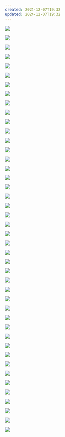 ```yaml
---
created: 2024-12-07T19:32
updated: 2024-12-07T19:32
---
```

![](epub/[埃尔诺作品]%20年轻男人%20(安妮·埃尔诺；栾颖新%20译)%20(Z-Library)/images/index-18_1.png)

![](epub/[埃尔诺作品]%20年轻男人%20(安妮·埃尔诺；栾颖新%20译)%20(Z-Library)/images/index-19_1.png)

![](epub/[埃尔诺作品]%20年轻男人%20(安妮·埃尔诺；栾颖新%20译)%20(Z-Library)/images/index-20_1.png)

![](epub/[埃尔诺作品]%20年轻男人%20(安妮·埃尔诺；栾颖新%20译)%20(Z-Library)/images/index-21_1.png)

![](epub/[埃尔诺作品]%20年轻男人%20(安妮·埃尔诺；栾颖新%20译)%20(Z-Library)/images/index-22_1.png)

![](epub/[埃尔诺作品]%20年轻男人%20(安妮·埃尔诺；栾颖新%20译)%20(Z-Library)/images/index-23_1.png)

![](epub/[埃尔诺作品]%20年轻男人%20(安妮·埃尔诺；栾颖新%20译)%20(Z-Library)/images/index-24_1.png)

![](epub/[埃尔诺作品]%20年轻男人%20(安妮·埃尔诺；栾颖新%20译)%20(Z-Library)/images/index-25_1.png)

![](epub/[埃尔诺作品]%20年轻男人%20(安妮·埃尔诺；栾颖新%20译)%20(Z-Library)/images/index-26_1.png)

![](epub/[埃尔诺作品]%20年轻男人%20(安妮·埃尔诺；栾颖新%20译)%20(Z-Library)/images/index-27_1.png)

![](epub/[埃尔诺作品]%20年轻男人%20(安妮·埃尔诺；栾颖新%20译)%20(Z-Library)/images/index-28_1.png)

![](epub/[埃尔诺作品]%20年轻男人%20(安妮·埃尔诺；栾颖新%20译)%20(Z-Library)/images/index-29_1.png)

![](epub/[埃尔诺作品]%20年轻男人%20(安妮·埃尔诺；栾颖新%20译)%20(Z-Library)/images/index-30_1.png)

![](epub/[埃尔诺作品]%20年轻男人%20(安妮·埃尔诺；栾颖新%20译)%20(Z-Library)/images/index-31_1.png)

![](epub/[埃尔诺作品]%20年轻男人%20(安妮·埃尔诺；栾颖新%20译)%20(Z-Library)/images/index-32_1.png)

![](epub/[埃尔诺作品]%20年轻男人%20(安妮·埃尔诺；栾颖新%20译)%20(Z-Library)/images/index-33_1.png)

![](epub/[埃尔诺作品]%20年轻男人%20(安妮·埃尔诺；栾颖新%20译)%20(Z-Library)/images/index-34_1.png)

![](epub/[埃尔诺作品]%20年轻男人%20(安妮·埃尔诺；栾颖新%20译)%20(Z-Library)/images/index-35_1.png)

![](epub/[埃尔诺作品]%20年轻男人%20(安妮·埃尔诺；栾颖新%20译)%20(Z-Library)/images/index-36_1.png)

![](epub/[埃尔诺作品]%20年轻男人%20(安妮·埃尔诺；栾颖新%20译)%20(Z-Library)/images/index-37_1.png)

![](epub/[埃尔诺作品]%20年轻男人%20(安妮·埃尔诺；栾颖新%20译)%20(Z-Library)/images/index-38_1.png)

![](epub/[埃尔诺作品]%20年轻男人%20(安妮·埃尔诺；栾颖新%20译)%20(Z-Library)/images/index-39_1.png)

![](epub/[埃尔诺作品]%20年轻男人%20(安妮·埃尔诺；栾颖新%20译)%20(Z-Library)/images/index-40_1.png)

![](epub/[埃尔诺作品]%20年轻男人%20(安妮·埃尔诺；栾颖新%20译)%20(Z-Library)/images/index-41_1.png)

![](epub/[埃尔诺作品]%20年轻男人%20(安妮·埃尔诺；栾颖新%20译)%20(Z-Library)/images/index-42_1.png)

![](epub/[埃尔诺作品]%20年轻男人%20(安妮·埃尔诺；栾颖新%20译)%20(Z-Library)/images/index-43_1.png)

![](epub/[埃尔诺作品]%20年轻男人%20(安妮·埃尔诺；栾颖新%20译)%20(Z-Library)/images/index-44_1.png)

![](epub/[埃尔诺作品]%20年轻男人%20(安妮·埃尔诺；栾颖新%20译)%20(Z-Library)/images/index-45_1.png)

![](epub/[埃尔诺作品]%20年轻男人%20(安妮·埃尔诺；栾颖新%20译)%20(Z-Library)/images/index-46_1.png)

![](epub/[埃尔诺作品]%20年轻男人%20(安妮·埃尔诺；栾颖新%20译)%20(Z-Library)/images/index-47_1.png)

![](epub/[埃尔诺作品]%20年轻男人%20(安妮·埃尔诺；栾颖新%20译)%20(Z-Library)/images/index-48_1.png)

![](epub/[埃尔诺作品]%20年轻男人%20(安妮·埃尔诺；栾颖新%20译)%20(Z-Library)/images/index-49_1.png)

![](epub/[埃尔诺作品]%20年轻男人%20(安妮·埃尔诺；栾颖新%20译)%20(Z-Library)/images/index-50_1.png)

![](epub/[埃尔诺作品]%20年轻男人%20(安妮·埃尔诺；栾颖新%20译)%20(Z-Library)/images/index-51_1.png)

![](epub/[埃尔诺作品]%20年轻男人%20(安妮·埃尔诺；栾颖新%20译)%20(Z-Library)/images/index-52_1.png)

![](epub/[埃尔诺作品]%20年轻男人%20(安妮·埃尔诺；栾颖新%20译)%20(Z-Library)/images/index-53_1.png)

![](epub/[埃尔诺作品]%20年轻男人%20(安妮·埃尔诺；栾颖新%20译)%20(Z-Library)/images/index-54_1.png)

![](epub/[埃尔诺作品]%20年轻男人%20(安妮·埃尔诺；栾颖新%20译)%20(Z-Library)/images/index-55_1.png)

![](epub/[埃尔诺作品]%20年轻男人%20(安妮·埃尔诺；栾颖新%20译)%20(Z-Library)/images/index-56_1.png)

![](epub/[埃尔诺作品]%20年轻男人%20(安妮·埃尔诺；栾颖新%20译)%20(Z-Library)/images/index-57_1.png)

![](epub/[埃尔诺作品]%20年轻男人%20(安妮·埃尔诺；栾颖新%20译)%20(Z-Library)/images/index-58_1.png)

![](epub/[埃尔诺作品]%20年轻男人%20(安妮·埃尔诺；栾颖新%20译)%20(Z-Library)/images/index-59_1.png)

![](epub/[埃尔诺作品]%20年轻男人%20(安妮·埃尔诺；栾颖新%20译)%20(Z-Library)/images/index-60_1.png)

![](epub/[埃尔诺作品]%20年轻男人%20(安妮·埃尔诺；栾颖新%20译)%20(Z-Library)/images/index-61_1.png)